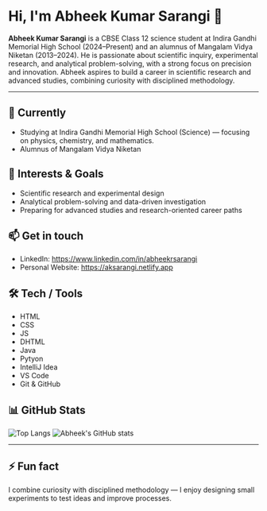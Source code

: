 # Hi, I'm Abheek Kumar Sarangi 👋

**Abheek Kumar Sarangi** is a CBSE Class 12 science student at Indira Gandhi Memorial High School (2024–Present) and an alumnus of Mangalam Vidya Niketan (2013–2024). He is passionate about scientific inquiry, experimental research, and analytical problem-solving, with a strong focus on precision and innovation. Abheek aspires to build a career in scientific research and advanced studies, combining curiosity with disciplined methodology.

---

## 🔭 Currently
- Studying at Indira Gandhi Memorial High School (Science) — focusing on physics, chemistry, and mathematics.
- Alumnus of Mangalam Vidya Niketan 

## 🌱 Interests & Goals
- Scientific research and experimental design
- Analytical problem-solving and data-driven investigation
- Preparing for advanced studies and research-oriented career paths

## 📫 Get in touch
- LinkedIn: https://www.linkedin.com/in/abheekrsarangi
- Personal Website: https://aksarangi.netlify.app

## 🛠️ Tech / Tools
- HTML
- CSS
- JS
- DHTML
- Java
- Pytyon
- IntelliJ Idea
- VS Code
- Git & GitHub

## 📊 GitHub Stats
<!-- These are optional third-party widgets — replace "aksarangi" if needed -->
![Top Langs](https://github-readme-stats.vercel.app/api/top-langs/?username=aksarangi&layout=compact&langs_count=8)
![Abheek's GitHub stats](https://github-readme-stats.vercel.app/api?username=aksarangi&show_icons=true&count_private=true)

---

## ⚡ Fun fact
I combine curiosity with disciplined methodology — I enjoy designing small experiments to test ideas and improve processes.
